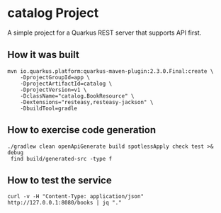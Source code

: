# catalog Project

A simple project for a Quarkus REST server that supports API first.

## How it was built

```
mvn io.quarkus.platform:quarkus-maven-plugin:2.3.0.Final:create \
    -DprojectGroupId=app \
    -DprojectArtifactId=catalog \
    -DprojectVersion=v1 \
    -DclassName="catalog.BookResource" \
    -Dextensions="resteasy,resteasy-jackson" \
    -DbuildTool=gradle
```

## How to exercise code generation

```
./gradlew clean openApiGenerate build spotlessApply check test >& debug
 find build/generated-src -type f
```

## How to test the service

```
curl -v -H "Content-Type: application/json" http://127.0.0.1:8080/books | jq "."
```
